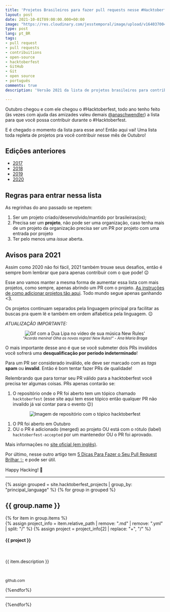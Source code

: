 ```yaml
---
title: 'Projetos Brasileiros para fazer pull requests nesse #Hacktoberfest 2021'
layout: post
date: 2021-10-01T09:00:00.000+00:00
image: "https://res.cloudinary.com/jesstemporal/image/upload/v1640370040/covers/variados_aanizj.png"
type: post
lang: pt_BR
tags:
- pull request
- pull requests
- contribuitions
- open-source
- hacktoberfest
- GitHub
- Git
- open source
- português
comments: true
description: 'Versão 2021 da lista de projetos brasileiros para contribuir no #Hacktoberfest'

---
```

Outubro chegou e com ele chegou o #Hacktoberfest, todo ano tenho feito (às vezes com ajuda das amizades valeu demais [@anaschwendler](https://twitter.com/anaschwendler)) a lista para que você possa contribuir durante o #Hacktoberfest.

E é chegado o momento da lista para esse ano! Então aqui vai! Uma lista toda repleta de projetos pra você contribuir nesse mês de Outubro!

## Edições anteriores

* [2017](https://medium.com/nossa-coletividad/projetos-brasileiros-para-fazer-pull-requests-nesse-hacktoberfest-4dc9b9b576c0)
* [2018](https://medium.com/@jessicatemporal/projetos-brasileiros-para-contribuir-nesse-hacktoberfest-vers%C3%A3o-2018-4925959b9411)
* [2019](https://jtemporal.com/projetos-brasileiros-para-fazer-pull-requests-nesse-hacktoberfest-o-retorno/)
* [2020](https://jtemporal.com/projetos-brasileiros-para-fazer-pull-requests-nesse-hacktoberfest-2020/)

## Regras para entrar nessa lista

As regrinhas do ano passado se repetem:

1. Ser um projeto criado/desenvolvido/mantido por brasileiras(os);
2. Precisa ser um **projeto**, não pode ser uma organização, caso tenha mais de um projeto da organização precisa ser um PR por projeto com uma entrada por projeto
3. Ter pelo menos uma _issue_ aberta.

## Avisos para 2021

Assim como 2020 não foi fácil, 2021 também trouxe seus desafios, então é sempre bom lembrar que para apenas contribuir com o que pode! 😉

Esse ano vamos manter a mesma forma de aumentar essa lista com mais projetos, como sempre, apenas abrindo um PR com o projeto. [As instruções de como adicionar projetos tão aqui](https://jtemporal.com/adicionando-um-novo-projeto-na-lista-da-hacktoberfest-2019/). Todo mundo segue apenas ganhando <3.

Os projetos continuam separados pela linguagem principal pra facilitar as buscas pra quem lê e também em ordem alfabética pela linguagem. 😉

_ATUALIZAÇÃO IMPORTANTE:_

<center>
<img src="https://media.giphy.com/media/26CaM3Ei5kTjWLg9a/giphy.gif" alt="Gif com a Dua Lipa no vídeo de sua música New Rules'"/>
<br>
<small><i>"Acorda menina! Olha as novas regras! New Rules!" - Ana Maria Braga</i></small>
</center>

O mais importante desse ano é que se você submeter dois PRs inválidos você sofrerá uma **desqualificação por período indeterminado**!

Para um PR ser considerado inválido, ele deve ser marcado com as _tags_ **spam** ou **invalid**. Então é bom tentar fazer PRs de qualidade!

Relembrando que para tornar seu PR válido para a hacktoberfest você precisa ter algumas coisas. PRs apenas contarão se:

1. O repositório onde o PR foi aberto tem um tópico chamado `hacktoberfest` (esse site aqui tem esse tópico então qualquer PR não invalido já vai contar para o evento 😉)

<center>
<img src="https://user-images.githubusercontent.com/4131432/94991921-abbd5280-0586-11eb-98a7-5e0c976aeebf.png" alt="Imagem de repositório com o tópico hacktoberfest"/>
<br>
</center>

1. O PR foi aberto em Outubro
2. OU o PR é adicionado (merged) ao projeto OU está com o rótulo (label) `hacktoberfest-accepted` por um mantenedor OU o PR foi aprovado.

Mais informações no [site oficial (em inglês)](https://hacktoberfest.digitalocean.com).

Por último, nesse outro artigo tem [5 Dicas Para Fazer o Seu Pull Request Brilhar ✨](https://jtemporal.com/5-dicas-para-fazer-o-seu-pull-request-brilhar/) e pode ser útil.

Happy Hacking! 🎉

---

{% assign grouped = site.hacktoberfest_projects | group_by: "principal_language" %}
{% for group in grouped %}
<h2> {{ group.name }} </h2>
{% for item in group.items %}
<div class="github-project-share">
<a style="text-decoration: none;" href="{{ item.repo }}">
{% assign project_info = item.relative_path |  remove: ".md" | remove: ".yml" | split: "/"  %}
{% assign project = project_info[2] | replace: "+", "/" %}
<div class="github-project-share-card ">
<img src="{{ item.image }}" alt="" />
<h4>{{ project }}</h4>
<br/>
<p>{{ item.description }}</p><br>
<p><small>github.com</small></p>
</div>
</a>
</div>
{%endfor%}

---

{%endfor%}
